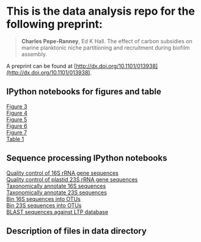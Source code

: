 # This is the data analysis repo for the following preprint:

>**Charles Pepe-Ranney**, Ed K Hall. The effect of carbon subsidies on marine
>planktonic niche partitioning and recruitment during biofilm assembly. 

A preprint can be found at
[http://dx.doi.org/10.1101/013938](http://dx.doi.org/10.1101/013938).  

## IPython notebooks for figures and table

[Figure 3]()  
[Figure 4]()  
[Figure 5]()  
[Figure 6]()  
[Figure 7]()  
[Table 1]() 

## Sequence processing IPython notebooks

[Quality control of 16S rRNA gene sequences]()  
[Quality control of plastid 23S rRNA gene sequences]()  
[Taxonomically annotate 16S sequences]()  
[Taxonomically annotate 23S sequences]()  
[Bin 16S sequences into OTUs]()  
[Bin 23S sequences into OTUs]()  
[BLAST sequences against LTP database]()  

## Description of files in data directory

<!--| Filename | Description |
| ------------------------------------------ | ------------------------------------------------------------------------|
| LTP_blast_table.tsv                        | BLAST hits against LTP database for OTU centroids |
| barcode_mapper.txt                         | barcodes and sample information for DNA-SIP 16S rRNA gene sequences     |
| finalQC.fasta.bz2                          | All 16S rRNA sequences after quality control |
| garciapichel2013.csv                       | Sample information for Garcia-Pichel data |
| OTU_table_wtax.biom                        | OTU table with taxonomic annotations |
| otusn_yeager2006.fasta                     | OTU centroid sequences |
| sample_data_combined_qiime_format.tsv      | QIIME formatted sample data table for combined datasets | -->

